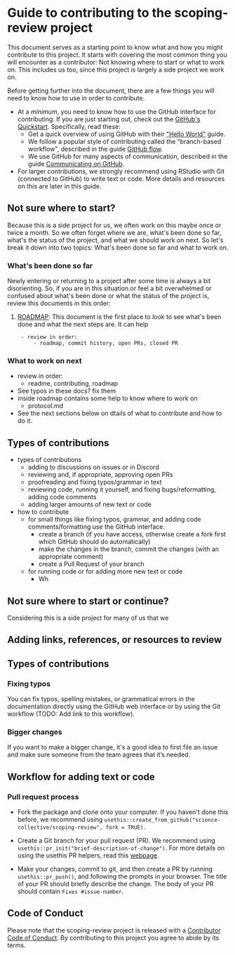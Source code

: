 # Guide to contributing to the scoping-review project

This document serves as a starting point to know what and how you might
contribute to this project. It starts with covering the most common thing you
will encounter as a contributor: Not knowing where to start or what to work on.
This includes us too, since this project is largely a side project we work on.

<!-- TODO: Eventually convert this over into its own generic document that other files can refer to? -->

Before getting further into the document, there are a few things you will need to
know how to use in order to contribute.

- At a *minimum*, you need to know how to use the GitHub interface for
contributing. If you are just starting out, check out the [GitHub's
Quickstart](https://docs.github.com/en/get-started/quickstart). Specifically, read
these:
    - Get a quick overview of using GitHub with their 
    ["Hello World"](https://docs.github.com/en/get-started/quickstart/hello-world) guide.
    - We follow a popular style of contributing called the "branch-based workflow",
    described in the guide [GitHub flow](https://docs.github.com/en/get-started/quickstart/github-flow).
    - We use GitHub for many aspects of communication, described in the guide
    [Communicating on GitHub](https://docs.github.com/en/get-started/quickstart/communicating-on-github).
- For larger contributions, we strongly recommend using RStudio with Git
(connected to GitHub) to write text or code. More details and resources on this 
are later in this guide.

## Not sure where to start?

Because this is a side project for us, we often work on this maybe once or twice
a month. So we often forget where we are, what's been done so far, what's the
status of the project, and what we should work on next. So let's break it down
into two topics: What's been done so far and what to work on.

### What's been done so far

Newly entering or returning to a project after some time is always a bit disorienting.
So, if you are in this situation or feel a bit overwhelmed or confused about what's
been done or what the status of the project is, review this documents in this order:

1. [ROADMAP](ROADMAP.md): This document is the first place to look to see what's 
been done and what the next steps are. It can help

        - review in order:
            - roadmap, commit history, open PRs, closed PR

### What to work on next

- review in order:
    - readme, contributing, roadmap
- See typos in these docs? fix them
- inside roadmap contains some help to know where to work on
    - protocol.md
- See the next sections below on dtails of what to contribute and how to do it.
    
## Types of contributions

- types of contributions
    - adding to discussions on issues or in Discord
    - reviewing and, if appropriate, approving open PRs
    - proofreading and fixing typos/grammar in text
    - reviewing code, running it yourself, and fixing bugs/reformatting, adding code comments
    - adding larger amounts of new text or code 
- how to contribute
    - for small things like fixing typos, grammar, and adding code comments/formatting use the GitHub interface.
        - create a branch (if you have access, otherwise create a fork first which GitHub should do automatically)
        - make the changes in the branch, commit the changes (with an appropriate comment)
        - create a Pull Request of your branch 
    - for running code or for adding more new text or code
        - Wh


## Not sure where to start or continue?

Considering this is a side project for many of us that we

## Adding links, references, or resources to review

<!-- TODO: Add explanation once its been determined. -->

## Types of contributions

### Fixing typos

You can fix typos, spelling mistakes, or grammatical errors in the documentation
directly using the GitHub web interface or by using the Git workflow (TODO: Add link to this workflow).

### Bigger changes

If you want to make a bigger change, it's a good idea to first file an issue and
make sure someone from the team agrees that it’s needed.

## Workflow for adding text or code



### Pull request process

*   Fork the package and clone onto your computer. If you haven't done this before, we recommend using `usethis::create_from_github("science-collective/scoping-review", fork = TRUE)`.

*   Create a Git branch for your pull request (PR). We recommend using `usethis::pr_init("brief-description-of-change")`.
    For more details on using the usethis PR helpers, read this [webpage](https://usethis.r-lib.org/articles/pr-functions.html).

*   Make your changes, commit to git, and then create a PR by running
    `usethis::pr_push()`, and following the prompts in your browser.
    The title of your PR should briefly describe the change.
    The body of your PR should contain `Fixes #issue-number`.

## Code of Conduct

Please note that the scoping-review project is released with a
[Contributor Code of Conduct](CODE_OF_CONDUCT.md). By contributing to this
project you agree to abide by its terms.
